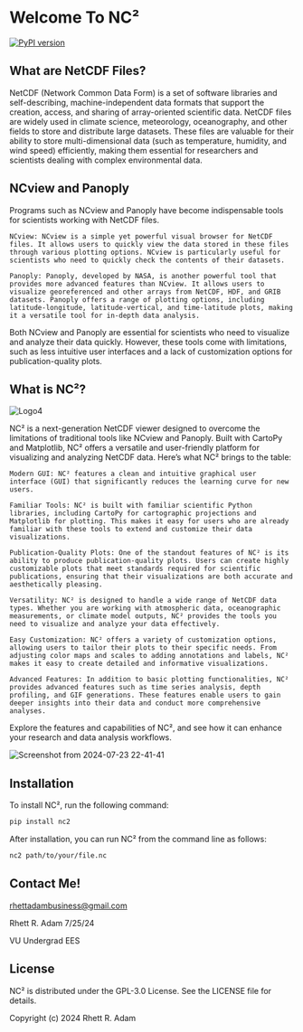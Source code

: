 # Welcome To NC²

[![PyPI version](https://badge.fury.io/py/nc2.svg)](https://pypi.org/project/nc2/)

## What are NetCDF Files?

NetCDF (Network Common Data Form) is a set of software libraries and self-describing, machine-independent data formats that support the creation, access, and sharing of array-oriented scientific data. NetCDF files are widely used in climate science, meteorology, oceanography, and other fields to store and distribute large datasets. These files are valuable for their ability to store multi-dimensional data (such as temperature, humidity, and wind speed) efficiently, making them essential for researchers and scientists dealing with complex environmental data.

## NCview and Panoply

Programs such as NCview and Panoply have become indispensable tools for scientists working with NetCDF files.

    NCview: NCview is a simple yet powerful visual browser for NetCDF files. It allows users to quickly view the data stored in these files through various plotting options. NCview is particularly useful for scientists who need to quickly check the contents of their datasets.

    Panoply: Panoply, developed by NASA, is another powerful tool that provides more advanced features than NCview. It allows users to visualize georeferenced and other arrays from NetCDF, HDF, and GRIB datasets. Panoply offers a range of plotting options, including latitude-longitude, latitude-vertical, and time-latitude plots, making it a versatile tool for in-depth data analysis.

Both NCview and Panoply are essential for scientists who need to visualize and analyze their data quickly. However, these tools come with limitations, such as less intuitive user interfaces and a lack of customization options for publication-quality plots.

## What is NC²?

![Logo4](https://github.com/user-attachments/assets/377cbe6b-5433-42c3-94a3-8f8b73f4ee7f)


NC² is a next-generation NetCDF viewer designed to overcome the limitations of traditional tools like NCview and Panoply. Built with CartoPy and Matplotlib, NC² offers a versatile and user-friendly platform for visualizing and analyzing NetCDF data. Here’s what NC² brings to the table:

    Modern GUI: NC² features a clean and intuitive graphical user interface (GUI) that significantly reduces the learning curve for new users. 

    Familiar Tools: NC² is built with familiar scientific Python libraries, including CartoPy for cartographic projections and Matplotlib for plotting. This makes it easy for users who are already familiar with these tools to extend and customize their data visualizations.

    Publication-Quality Plots: One of the standout features of NC² is its ability to produce publication-quality plots. Users can create highly customizable plots that meet standards required for scientific publications, ensuring that their visualizations are both accurate and aesthetically pleasing.

    Versatility: NC² is designed to handle a wide range of NetCDF data types. Whether you are working with atmospheric data, oceanographic measurements, or climate model outputs, NC² provides the tools you need to visualize and analyze your data effectively.

    Easy Customization: NC² offers a variety of customization options, allowing users to tailor their plots to their specific needs. From adjusting color maps and scales to adding annotations and labels, NC² makes it easy to create detailed and informative visualizations.

    Advanced Features: In addition to basic plotting functionalities, NC² provides advanced features such as time series analysis, depth profiling, and GIF generations. These features enable users to gain deeper insights into their data and conduct more comprehensive analyses.

Explore the features and capabilities of NC², and see how it can enhance your research and data analysis workflows.

![Screenshot from 2024-07-23 22-41-41](https://github.com/user-attachments/assets/6a7d6af4-5c5b-495b-92e0-08599935cb88)

## Installation

To install NC², run the following command:

```sh
pip install nc2
```
After installation, you can run NC² from the command line as follows:

```sh
nc2 path/to/your/file.nc
```

## Contact Me!

rhettadambusiness@gmail.com

Rhett R. Adam 7/25/24

VU Undergrad EES

## License

NC² is distributed under the GPL-3.0 License. See the LICENSE file for details.

Copyright (c) 2024 Rhett R. Adam

